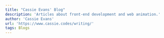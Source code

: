 ```yaml
---
title: "Cassie Evans' Blog"
description: 'Articles about front-end development and web animation.'
author: 'Cassie Evans'
url: 'https://www.cassie.codes/writing/'
tags: Blogs
---
```

